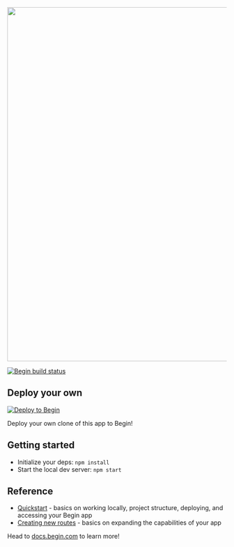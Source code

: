 <img src="https://static.begin.app/deno-hello-world/readme-banner.png" width="813">

[![Begin build status](https://buildstatus.begin.app/awaken-fsr/status.svg)](https://begin.com)


## Deploy your own

[![Deploy to Begin](https://static.begin.com/deploy-to-begin.svg)](https://begin.com/apps/create?template=https://github.com/begin-examples/deno-hello-world)

Deploy your own clone of this app to Begin!


## Getting started

- Initialize your deps: `npm install`
- Start the local dev server: `npm start`


## Reference
- [Quickstart](https://docs.begin.com/en/guides/quickstart/) - basics on working locally, project structure, deploying, and accessing your Begin app
- [Creating new routes](https://docs.begin.com/en/functions/creating-new-functions) - basics on expanding the capabilities of your app

Head to [docs.begin.com](https://docs.begin.com/) to learn more!

